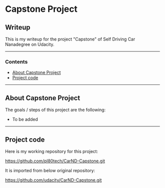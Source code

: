 # **Capstone Project** 

## Writeup

This is my writeup for the project "Capstone" of Self Driving Car Nanadegree on Udacity.

---

### Contents

* [About Capstone Project](#About-Capstone-Project)
* [Project code](#Project-code)

---
## About Capstone Project

The goals / steps of this project are the following:

* To be added

---
## Project code

Here is my working repository for this project:

https://github.com/pl80tech/CarND-Capstone.git

It is imported from below original repository:

https://github.com/udacity/CarND-Capstone.git